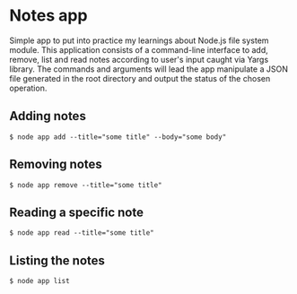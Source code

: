 # Notes app
Simple app to put into practice my learnings about Node.js file system module. This application consists of a command-line interface to add, remove, list and read notes according to user's input caught via Yargs library.
The commands and arguments will lead the app manipulate a JSON file generated in the root directory and output the status of the chosen operation.

## Adding notes
```
$ node app add --title="some title" --body="some body"
```
## Removing notes
```
$ node app remove --title="some title"
```
## Reading a specific note
```
$ node app read --title="some title"
```
## Listing the notes
```
$ node app list
```
